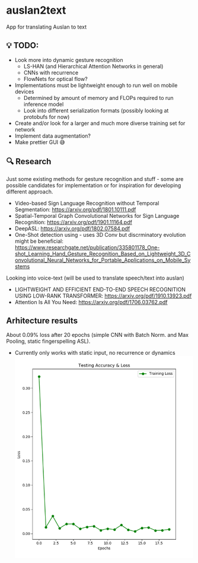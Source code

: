 # auslan2text #
App for translating Auslan to text

## :bulb: TODO: ##
 - Look more into dynamic gesture recognition
   - LS-HAN (and Hierarchical Attention Networks in general)
   - CNNs with recurrence
   - FlowNets for optical flow? 
 - Implementations must be lightweight enough to run well on mobile devices
   - Determined by amount of memory and FLOPs required to run inference model 
   - Look into different serialization formats (possibly looking at protobufs
	 for now)
 - Create and/or look for a larger and much more diverse training set for network
  - Implement data augmentation?
 - Make prettier GUI :sweat_smile: 
 
## :mag: Research ##
Just some existing methods for gesture recognition and stuff - some are possible
candidates for implementation or for inspiration for developing different
approach.
- Video-based Sign Language Recognition without Temporal Segmentation:
  https://arxiv.org/pdf/1801.10111.pdf
- Spatial-Temporal Graph Convolutional Networks for Sign Language Recognition:
  https://arxiv.org/pdf/1901.11164.pdf
- DeepASL: 
  https://arxiv.org/pdf/1802.07584.pdf
- One-Shot detection using - uses 3D Conv but discrminatory evolution might be
  beneficial:
  https://www.researchgate.net/publication/335801178_One-shot_Learning_Hand_Gesture_Recognition_Based_on_Lightweight_3D_Convolutional_Neural_Networks_for_Portable_Applications_on_Mobile_Systems

Looking into voice-text (will be used to translate speech/text into auslan)
 - LIGHTWEIGHT AND EFFICIENT END-TO-END SPEECH RECOGNITION
   USING LOW-RANK TRANSFORMER:
   https://arxiv.org/pdf/1910.13923.pdf
 - Attention Is All You Need:
   https://arxiv.org/pdf/1706.03762.pdf

## Arhitecture results ##

About 0.09% loss after 20 epochs (simple CNN with Batch Norm. and Max Pooling, static fingerspelling ASL).
 - Currently only works with static input, no recurrence or dynamics
![20Epochs](./imgs/simple_cnn_results_20_epochs.png)
